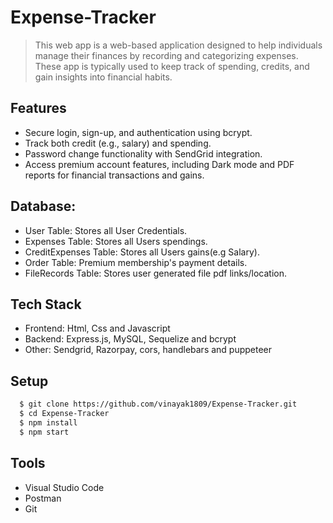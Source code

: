 # Expense-Tracker

> This web app is a web-based application designed to help individuals manage their finances by recording and categorizing expenses. These app is typically used to keep track of spending, credits, and gain insights into financial habits.


## Features

   * Secure login, sign-up, and authentication using bcrypt.
   * Track both credit (e.g., salary) and spending.
   * Password change functionality with SendGrid integration.
   * Access premium account features, including Dark mode and PDF reports for financial transactions and gains.

## Database: 
     
   * User Table: Stores all User Credentials.
   * Expenses Table: Stores all Users spendings.
   * CreditExpenses Table: Stores all Users gains(e.g Salary).
   * Order Table: Premium membership's payment details.
   * FileRecords Table: Stores user generated file pdf links/location. 

## Tech Stack

  * Frontend: Html, Css and Javascript
  * Backend: Express.js, MySQL, Sequelize and bcrypt
  * Other: Sendgrid, Razorpay, cors, handlebars and puppeteer

## Setup
     
   ```bash
     $ git clone https://github.com/vinayak1809/Expense-Tracker.git
     $ cd Expense-Tracker   
     $ npm install
     $ npm start
   ```
     
## Tools

  * Visual Studio Code
  * Postman
  * Git
